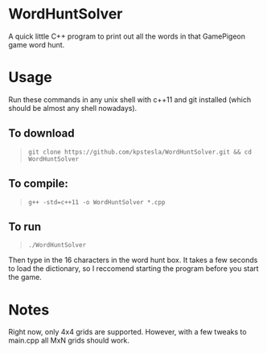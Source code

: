 # WordHuntSolver
A quick little C++ program to print out all the words in that GamePigeon game word hunt.

# Usage
Run these commands in any unix shell with c++11 and git installed (which should be almost any shell nowadays).
## To download
>  `git clone https://github.com/kpstesla/WordHuntSolver.git && cd WordHuntSolver`
## To compile:
> `g++ -std=c++11 -o WordHuntSolver *.cpp`
## To run
> `./WordHuntSolver`
>
Then type in the 16 characters in the word hunt box.  It takes a few seconds to load the dictionary, so I reccomend starting the program before you start the game.

# Notes
Right now, only 4x4 grids are supported.  However, with a few tweaks to main.cpp all MxN grids should work.
